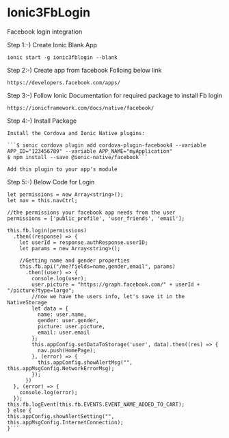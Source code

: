 # Ionic3FbLogin
Facebook login integration

Step 1:-) Create Ionic Blank App

```ionic start -g ionic3fblogin --blank```

Step 2:-)  Create app from facebook Folloing below link

```https://developers.facebook.com/apps/```

Step 3:-) Follow Ionic Documentation for required package to install Fb login

```https://ionicframework.com/docs/native/facebook/ ```

Step 4:-) Install Package

    Install the Cordova and Ionic Native plugins:

    ```$ ionic cordova plugin add cordova-plugin-facebook4 --variable APP_ID="123456789" --variable APP_NAME="myApplication"
    $ npm install --save @ionic-native/facebook```

    Add this plugin to your app's module

Step 5:-) Below Code for Login

```
let permissions = new Array<string>();
let nav = this.navCtrl;

//the permissions your facebook app needs from the user
permissions = ['public_profile', 'user_friends', 'email'];

this.fb.login(permissions)
  .then((response) => {
    let userId = response.authResponse.userID;
    let params = new Array<string>();

    //Getting name and gender properties
    this.fb.api("/me?fields=name,gender,email", params)
      .then((user) => {
        console.log(user);
        user.picture = "https://graph.facebook.com/" + userId + "/picture?type=large";
        //now we have the users info, let's save it in the NativeStorage
        let data = {
          name: user.name,
          gender: user.gender,
          picture: user.picture,
          email: user.email
        };
        this.appConfig.setDataToStorage('user', data).then((res) => {
          nav.push(HomePage);
        }, (error) => {
          this.appConfig.showAlertMsg("", this.appMsgConfig.NetworkErrorMsg);
        });
      })
  }, (error) => {
    console.log(error);
  });
this.fb.logEvent(this.fb.EVENTS.EVENT_NAME_ADDED_TO_CART);
} else {
this.appConfig.showAlertSetting("", this.appMsgConfig.InternetConnection);
}```
